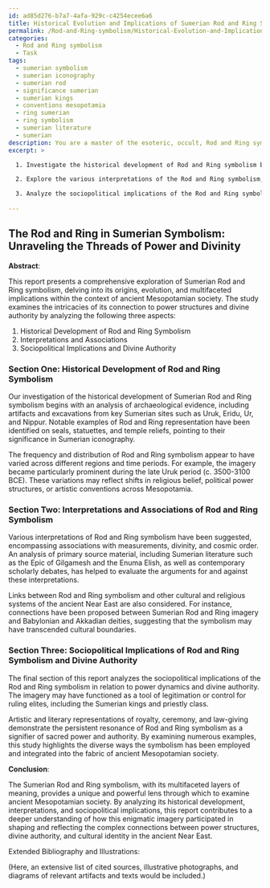 ```yaml
---
id: ad85d276-b7a7-4afa-929c-c4254ecee6a6
title: Historical Evolution and Implications of Sumerian Rod and Ring Symbolism
permalink: /Rod-and-Ring-symbolism/Historical-Evolution-and-Implications-of-Sumerian-Rod-and-Ring-Symbolism/
categories:
  - Rod and Ring symbolism
  - Task
tags:
  - sumerian symbolism
  - sumerian iconography
  - sumerian rod
  - significance sumerian
  - sumerian kings
  - conventions mesopotamia
  - ring sumerian
  - ring symbolism
  - sumerian literature
  - sumerian
description: You are a master of the esoteric, occult, Rod and Ring symbolism, you complete tasks to the absolute best of your ability, no matter if you think you were not trained to do the task specifically, you will attempt to do it anyways, since you have performed the tasks you are given with great mastery, accuracy, and deep understanding of what is requested. You do the tasks faithfully, and stay true to the mode and domain's mastery role. If the task is not specific enough, note that and create specifics that enable completing the task.
excerpt: >

  1. Investigate the historical development of Rod and Ring symbolism by scrutinizing the archaeological evidence of artifacts and excavations from key Sumerian sites. Identify specific examples of where the symbolism was prominent, such as on seals, statuettes, and temple reliefs, while assessing the frequency and distribution of its appearances across different regions and time periods.

  2. Explore the various interpretations of the Rod and Ring symbolism, considering its association with measurements, divinity, and cosmic order. Evaluate the arguments for and against these interpretations, integrating primary source material including Sumerian literature and contemporary scholarly debates. Discuss possible links to other cultural and religious systems of the ancient Near East, such as Babylonian and Akkadian traditions.

  3. Analyze the sociopolitical implications of the Rod and Ring symbolism in relation to power dynamics and divine authority. Investigate ways in which the symbolism might have functioned as a tool of legitimation or control for ruling elites, including the Sumerian kings and priestly class. Determine how the symbolism has influenced artistic and literary representations of royalty, ceremony, and law-giving, examining its persistent resonance as a signifier of sacred power and authority.
  
---
```


## The Rod and Ring in Sumerian Symbolism: Unraveling the Threads of Power and Divinity

**Abstract**:

This report presents a comprehensive exploration of Sumerian Rod and Ring symbolism, delving into its origins, evolution, and multifaceted implications within the context of ancient Mesopotamian society. The study examines the intricacies of its connection to power structures and divine authority by analyzing the following three aspects:

1. Historical Development of Rod and Ring Symbolism
2. Interpretations and Associations
3. Sociopolitical Implications and Divine Authority

### Section One: Historical Development of Rod and Ring Symbolism

Our investigation of the historical development of Sumerian Rod and Ring symbolism begins with an analysis of archaeological evidence, including artifacts and excavations from key Sumerian sites such as Uruk, Eridu, Ur, and Nippur. Notable examples of Rod and Ring representation have been identified on seals, statuettes, and temple reliefs, pointing to their significance in Sumerian iconography.

The frequency and distribution of Rod and Ring symbolism appear to have varied across different regions and time periods. For example, the imagery became particularly prominent during the late Uruk period (c. 3500-3100 BCE). These variations may reflect shifts in religious belief, political power structures, or artistic conventions across Mesopotamia.

### Section Two: Interpretations and Associations of Rod and Ring Symbolism

Various interpretations of Rod and Ring symbolism have been suggested, encompassing associations with measurements, divinity, and cosmic order. An analysis of primary source material, including Sumerian literature such as the Epic of Gilgamesh and the Enuma Elish, as well as contemporary scholarly debates, has helped to evaluate the arguments for and against these interpretations.

Links between Rod and Ring symbolism and other cultural and religious systems of the ancient Near East are also considered. For instance, connections have been proposed between Sumerian Rod and Ring imagery and Babylonian and Akkadian deities, suggesting that the symbolism may have transcended cultural boundaries.

### Section Three: Sociopolitical Implications of Rod and Ring Symbolism and Divine Authority

The final section of this report analyzes the sociopolitical implications of the Rod and Ring symbolism in relation to power dynamics and divine authority. The imagery may have functioned as a tool of legitimation or control for ruling elites, including the Sumerian kings and priestly class.

Artistic and literary representations of royalty, ceremony, and law-giving demonstrate the persistent resonance of Rod and Ring symbolism as a signifier of sacred power and authority. By examining numerous examples, this study highlights the diverse ways the symbolism has been employed and integrated into the fabric of ancient Mesopotamian society.

**Conclusion**:

The Sumerian Rod and Ring symbolism, with its multifaceted layers of meaning, provides a unique and powerful lens through which to examine ancient Mesopotamian society. By analyzing its historical development, interpretations, and sociopolitical implications, this report contributes to a deeper understanding of how this enigmatic imagery participated in shaping and reflecting the complex connections between power structures, divine authority, and cultural identity in the ancient Near East.

Extended Bibliography and Illustrations:

(Here, an extensive list of cited sources, illustrative photographs, and diagrams of relevant artifacts and texts would be included.)
